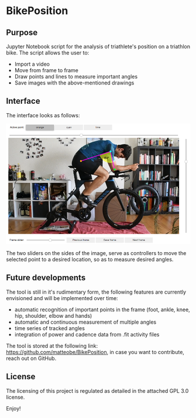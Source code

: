 # BikePosition

## Purpose
Jupyter Notebook script for the analysis of triathlete's position on a triathlon bike.
The script allows the user to:

* Import a video
* Move from frame to frame
* Draw points and lines to measure important angles
* Save images with the above-mentioned drawings

## Interface

The interface looks as follows:

![GUI](https://github.com/matteobe/BikePosition/blob/master/docs/interface.png?raw=true)

The two sliders on the sides of the image, serve as controllers to move the selected
point to a desired location, so as to measure desired angles.


## Future developments

The tool is still in it's rudimentary form, the following features are currently envisioned and will be implemented over time:

* automatic recognition of important points in the frame (foot, ankle, knee, hip, shoulder, elbow and hands)
* automatic and continuous measurement of multiple angles
* time series of tracked angles
* integration of power and cadence data from .fit activity files

The tool is stored at the following link: https://github.com/matteobe/BikePosition, in case you want to contribute, reach out on GitHub.

## License

The licensing of this project is regulated as detailed in the attached GPL 3.0 license.

Enjoy!

